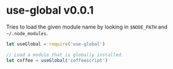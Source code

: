 # use-global v0.0.1 

Tries to load the given module name by looking in
`$NODE_PATH` and `~/.node_modules`.

```js
let useGlobal = require('use-global')

// Load a module that is globally installed.
let coffee = useGlobal('coffeescript')
```

